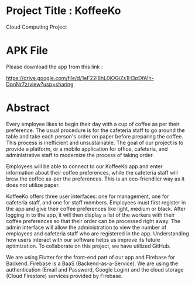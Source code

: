 # Project Title : KoffeeKo

Cloud Computing Project

# APK File

Please download the app from this link :

https://drive.google.com/file/d/1eF22I8hL0jOGiZs1H3pDfAlh-DpnNr7z/view?usp=sharing


# Abstract

Every employee likes to begin their day with a cup of coffee as per their preference. The usual procedure is for the cafeteria staff to go around the table and take each person's order on paper before preparing the coffee. 
This process is inefficient and unsustainable. The goal of our project is to provide a platform, or a mobile application for office, cafeteria, and administrative staff to modernize the process of taking order. 

Employees will be able to connect to our KoffeeKo app and enter information about their coffee preferences, while the cafeteria staff will brew the coffee as-per the preferences. This is an eco-friendlier way as it does not utilize paper.

KoffeeKo offers three user interfaces: one for management, one for cafeteria staff, and one for staff members. Employees must first register in the app and give their coffee preferences like light, medium or black. After logging in to the app, it will then display a list of the workers with their coffee preferences so that their order can be processed right away. The admin interface will allow the administration to view the number of employees and cafeteria staff who are registered in the app. Understanding how users interact with our software helps us improve its future optimization. To collaborate on this project, we have utilized GitHub.

We are using Flutter for the front-end part of our app and Firebase for Backend. Firebase is a BaaS (Backend-as-a-Service). We are using the authentication (Email and Password, Google Login) and the cloud storage (Cloud Firestore) services provided by Firebase.
